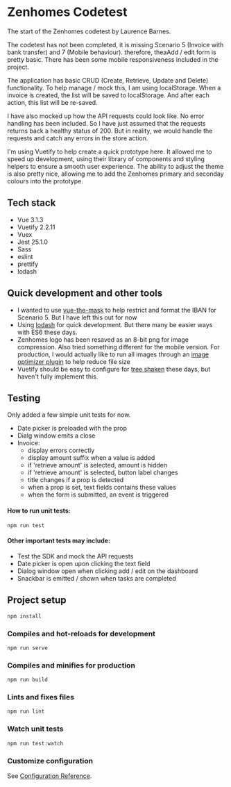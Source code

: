 # Zenhomes Codetest

The start of the Zenhomes codetest by Laurence Barnes.

The codetest has not been completed, it is missing Scenario 5 (Invoice with bank transfer) and 7 (Mobile behaviour). therefore, theaAdd / edit form is pretty basic. There has been some mobile responsiveness included in the project.

The application has basic CRUD (Create, Retrieve, Update and Delete) functionality. To help manage / mock this, I am using localStorage. When a invoice is created, the list will be saved to localStorage. And after each action, this list will be re-saved.

I have also mocked up how the API requests could look like. No error handling has been included. So I have just assumed that the requests returns back a healthy status of 200. But in reality, we would handle the requests and catch any errors in the store action.

I'm using Vuetify to help create a quick prototype here. It allowed me to speed up development, using their library of components and styling helpers to ensure a smooth user experience. The ability to adjust the theme is also pretty nice, allowing me to add the Zenhomes primary and seconday colours into the prototype.

## Tech stack

-   Vue 3.1.3
-   Vuetify 2.2.11
-   Vuex
-   Jest 25.1.0
-   Sass
-   eslint
-   prettify
-   lodash

## Quick development and other tools

-   I wanted to use [vue-the-mask](https://github.com/vuejs-tips/vue-the-mask) to help restrict and format the IBAN for Scenario 5. But I have left this out for now
-   Using [lodash](https://lodash.com/docs/4.17.15) for quick development. But there many be easier ways with ES6 these days.
-   Zenhomes logo has been resaved as an 8-bit png for image compression. Also tried something different for the mobile version. For production, I would actually like to run all images through an [image optimizer plugin](https://cloudinary.com/blog/vue_js_tutorial_image_optimization_for_web_apps) to help reduce file size
-   Vuetify should be easy to configure for [tree shaken](https://vuetifyjs.com/en/customization/a-la-carte/) these days, but haven't fully implement this.

## Testing

Only added a few simple unit tests for now.

-   Date picker is preloaded with the prop
-   Dialg window emits a close
-   Invoice:
    -   display errors correctly
    -   display amount suffix when a value is added
    -   if 'retrieve amount' is selected, amount is hidden
    -   if 'retrieve amount' is selected, button label changes
    -   title changes if a prop is detected
    -   when a prop is set, text fields contains these values
    -   when the form is submitted, an event is triggered

#### How to run unit tests:

```
npm run test
```

#### Other important tests may include:

-   Test the SDK and mock the API requests
-   Date picker is open upon clicking the text field
-   Dialog window open when clicking add / edit on the dashboard
-   Snackbar is emitted / shown when tasks are completed

## Project setup

```
npm install
```

### Compiles and hot-reloads for development

```
npm run serve
```

### Compiles and minifies for production

```
npm run build
```

### Lints and fixes files

```
npm run lint
```

### Watch unit tests

```
npm run test:watch
```

### Customize configuration

See [Configuration Reference](https://cli.vuejs.org/config/).
